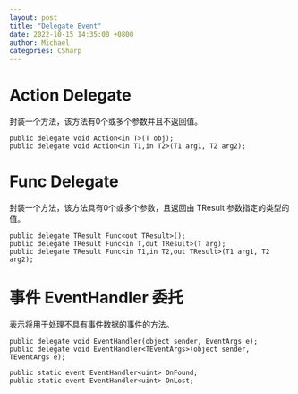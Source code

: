 ```yaml
---
layout: post
title: "Delegate Event"
date: 2022-10-15 14:35:00 +0800
author: Michael
categories: CSharp
---
```


# Action<T> Delegate
封装一个方法，该方法有0个或多个参数并且不返回值。

	public delegate void Action<in T>(T obj);
	public delegate void Action<in T1,in T2>(T1 arg1, T2 arg2);

# Func<TResult> Delegate
封装一个方法，该方法具有0个或多个参数，且返回由 TResult 参数指定的类型的值。

	public delegate TResult Func<out TResult>();
	public delegate TResult Func<in T,out TResult>(T arg);
	public delegate TResult Func<in T1,in T2,out TResult>(T1 arg1, T2 arg2);

# 事件 EventHandler 委托
表示将用于处理不具有事件数据的事件的方法。

	public delegate void EventHandler(object sender, EventArgs e);
	public delegate void EventHandler<TEventArgs>(object sender, TEventArgs e);

    public static event EventHandler<uint> OnFound;
    public static event EventHandler<uint> OnLost;
